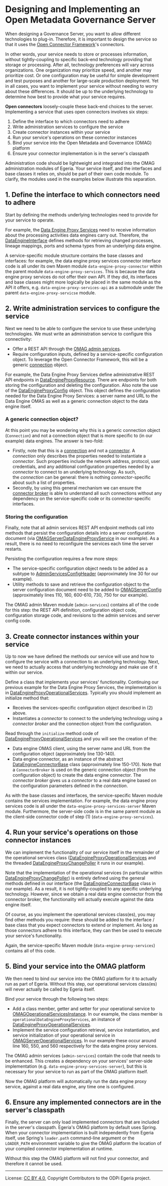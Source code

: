 <!-- SPDX-License-Identifier: CC-BY-4.0 -->
<!-- Copyright Contributors to the ODPi Egeria project. -->

# Designing and Implementing an Open Metadata Governance Server

When designing a Governance Server, you want to allow different technologies to plug-in.
Therefore, it is important to design the service so that it uses the
[Open Connector Framework](../../../frameworks/open-connector-framework)'s connectors.

In other words, your service needs to store or processes information, without tightly-coupling to
specific back-end technology providing that storage or processing. After all, technology preferences
will vary across organizations. One organization may prioritize speed, and another may prioritize cost.
Or one configuration may be useful for simple development and test purposes and another for large-scale
production deployment. Yet in all cases, you want to implement your service without needing to worry
about these differences. It should be up to the underlying technology to determine how best to provide
what your service requires.

**Open connectors** loosely-couple these back-end choices to the server. Implementing a service that uses
open connectors involves six steps:

1. Define the interface to which connectors need to adhere
1. Write administration services to configure the service
1. Create connector instances within your service
1. Run your service's operations on these connector instances
1. Bind your service into the Open Metadata and Governance (OMAG) platform
1. Ensure your connector implementation is in the server's classpath

Administration code should be lightweight and integrated into the OMAG administration modules of Egeria.
Your service itself, and the interfaces and base classes it relies on, should be part of their own code
module. To clarify, the modules used in the examples below illustrate this separation.

## 1. Define the interface to which connectors need to adhere

Start by defining the methods underlying technologies need to provide for your service to operate.

For example, the [Data Engine Proxy Services](../../data-engine-proxy-services) need to receive information
about the processing activities data engines carry out. Therefore, the [DataEngineInterface](../../data-engine-proxy-services/data-engine-proxy-connector/src/main/java/org/odpi/openmetadata/openconnectors/governancedaemonconnectors/dataengineproxy/DataEngineInterface.java)
defines methods for retrieving changed processes, lineage mappings, ports and schema types from an underlying data
engine.

A service-specific module structure contains the base classes and interfaces: for example, the
data engine proxy services connector interface code is all under its own Maven module
`data-engine-proxy-connector` within the parent module `data-engine-proxy-services`. This is because the data engine
proxy services do not offer their own API. If they did, its interfaces and base classes might more logically be placed
in the same module as the API it offers, e.g. `data-engine-proxy-services-api` as a submodule under the parent
`data-engine-proxy-servicse` module.

## 2. Write administration services to configure the service

Next we need to be able to configure the service to use these underlying technologies. We must write an administration
service to configure this connectivity:

- Offer a REST API through the [OMAG admin services](../../../admin-services).
- Require configuration inputs, defined by a service-specific configuration object. To leverage the Open Connector
    Framework, this will be a generic [connection](../../../frameworks/open-connector-framework/docs/concepts/connection.md)
    object.

For example, the Data Engine Proxy Services define administrative REST API endpoints in [DataEngineProxyResource](../../../admin-services/admin-services-spring/src/main/java/org/odpi/openmetadata/adminservices/spring/DataEngineProxyResource.java).
There are endpoints for both storing the configuration and deleting the configuration. Also note the use of the
[DataEngineProxyConfig](../../../admin-services/admin-services-api/src/main/java/org/odpi/openmetadata/adminservices/configuration/properties/DataEngineProxyConfig.java)
object. This object defines the configuration needed for the Data Engine Proxy Services: a server name and URL to the
Data Engine OMAS as well as a generic connection object to the data engine itself.

### A generic connection object?

At this point you may be wondering why this is a generic connection object (`Connection`) and not a connection object
that is more specific to (in our example) data engines. The answer is two-fold:

- Firstly, note that this is a [connection](../../../frameworks/open-connector-framework/docs/concepts/connection.md)
    and not a [connector](../../../frameworks/open-connector-framework/docs/concepts/connector.md). A _connection_ only
    describes the properties needed to instantiate a _connector_. Such properties include the network address, protocol,
    user credentials, and any additional configuration properties needed by a _connector_ to connect to an underlying
    technology. As such, the _connection_ can be general: there is nothing _connector_-specific about such a list of
    properties.
- Secondly, by using this general mechanism we can ensure the [connector broker](../../../frameworks/open-connector-framework/docs/concepts/connector-broker.md)
    is able to understand all such connections without any dependency on the service-specific code or its
    connector-specific interfaces.

### Storing the configuration

Finally, note that all admin services REST API endpoint methods call into methods that persist the configuration
details into a server configuration document (via [OMAGServerDataEngineProxyService](../../../admin-services/admin-services-server/src/main/java/org/odpi/openmetadata/adminservices/OMAGServerDataEngineProxyService.java)
in our example). As a result, there is no need to reconfigure the services each time the server restarts.

Persisting the configuration requires a few more steps:

- The service-specific configuration object needs to be added as a subtype to [AdminServicesConfigHeader](../../../admin-services/admin-services-api/src/main/java/org/odpi/openmetadata/adminservices/configuration/properties/AdminServicesConfigHeader.java)
    (approximately line 30 for our example).
- Utility methods to save and retrieve the configuration object to the server configuration document need to be added
    to [OMAGServerConfig](../../../admin-services/admin-services-api/src/main/java/org/odpi/openmetadata/adminservices/configuration/properties/OMAGServerConfig.java)
    (approximately lines 110, 160, 600-610, 730, 750 for our example).

The OMAG admin Maven module (`admin-services`) contains all of the code for this step: the REST API definition,
configuration object code, configuration storage code, and revisions to the admin services and server config code.

## 3. Create connector instances within your service

Up to now we have defined the methods our service will use and how to configure the service with a connection to an
underlying technology. Next, we need to actually access that underlying technology and make use of it within our
service.

Define a class that implements your services' functionality. Continuing our previous example for the Data Engine Proxy
Services, the implementation is in [DataEngineProxyOperationalServices](../../data-engine-proxy-services/data-engine-proxy-services-server/src/main/java/org/odpi/openmetadata/governanceservers/dataengineproxy/admin/DataEngineProxyOperationalServices.java).
Typically you should implement an initialize method that:

- Receives the services-specific configuration object described in (2) above.
- Instantiates a _connector_ to connect to the underlying technology using a _connector broker_ and the connection
    object from the configuration.
    
Read through the `initialize` method code of [DataEngineProxyOperationalServices](../../data-engine-proxy-services/data-engine-proxy-services-server/src/main/java/org/odpi/openmetadata/governanceservers/dataengineproxy/admin/DataEngineProxyOperationalServices.java)
and you will see the creation of the:

- Data engine OMAS client, using the server name and URL from the configuration object (approximately line 130-140).
- Data engine connector, as an instance of the abstract [DataEngineConnectorBase](../../data-engine-proxy-services/data-engine-proxy-connector/src/main/java/org/odpi/openmetadata/openconnectors/governancedaemonconnectors/dataengineproxy/DataEngineConnectorBase.java)
    class (approximately line 150-170). Note that a `ConnectorBroker` is used on the generic connection object (from
    the configuration object) to create the data engine connector. The _connector broker_ gives us a _connector_ to a
    real data engine based on the configuration parameters defined in the _connection_.

As with the base classes and interfaces, the service-specific Maven module contains the services implementation.
For example, the data engine proxy services code is all under the `data-engine-proxy-services-server` Maven module.
Furthermore, the server-side code is in the same parent module as the client-side connector code of step (1)
(`data-engine-proxy-services`).

## 4. Run your service's operations on those connector instances

We can implement the functionality of our service itself in the remainder of the operational services class
([DataEngineProxyOperationalServices](../../data-engine-proxy-services/data-engine-proxy-services-server/src/main/java/org/odpi/openmetadata/governanceservers/dataengineproxy/admin/DataEngineProxyOperationalServices.java)
and the threaded [DataEngineProxyChangePoller](../../data-engine-proxy-services/data-engine-proxy-services-server/src/main/java/org/odpi/openmetadata/governanceservers/dataengineproxy/processor/DataEngineProxyChangePoller.java)
it runs in our example).

Note that the implementation of the operational services (in particular within [DataEngineProxyChangePoller](../../data-engine-proxy-services/data-engine-proxy-services-server/src/main/java/org/odpi/openmetadata/governanceservers/dataengineproxy/processor/DataEngineProxyChangePoller.java))
is entirely defined using the general methods defined in our interface (the [DataEngineConnectorBase](../../data-engine-proxy-services/data-engine-proxy-connector/src/main/java/org/odpi/openmetadata/openconnectors/governancedaemonconnectors/dataengineproxy/DataEngineConnectorBase.java)
class in our example). As a result, it is not tightly-coupled to any specific underlying technology. However, since we
obtain a real data engine connector from the connector broker, the functionality will actually execute against the data
engine itself.

Of course, as you implement the operational services class(es), you may find other methods you require: these should be
added to the interface / base class that you expect connectors to extend or implement. As long as those connectors
adhere to this interface, they can then be used to execute your service's functionality.

Again, the service-specific Maven module (`data-engine-proxy-services`) contains all of this code.

## 5. Bind your service into the OMAG platform

We then need to bind our service into the OMAG platform for it to actually run as part of Egeria. Without this step,
our operational services class(es) will never actually be called by Egeria itself.

Bind your service through the following two steps:

- Add a class member, getter and setter for your operational service to [OMAGOperationalServicesInstance](../../../admin-services/admin-services-server/src/main/java/org/odpi/openmetadata/adminservices/OMAGOperationalServicesInstance.java).
    In our example, the class member is `operationalDataEngineProxyServices`, an instance of
    [DataEngineProxyOperationalServices](../../data-engine-proxy-services/data-engine-proxy-services-server/src/main/java/org/odpi/openmetadata/governanceservers/dataengineproxy/admin/DataEngineProxyOperationalServices.java).
- Implement the service configuration retrieval, service instantiation, and service initialization of your operational
    service in [OMAGServerOperationalServices](../../../admin-services/admin-services-server/src/main/java/org/odpi/openmetadata/adminservices/OMAGServerOperationalServices.java).
    In our example these occur around line 160, 550, and 560 respectively for the data engine proxy services.

The OMAG admin services (`admin-services`) contain the code that needs to be enhanced. This creates a dependency on
your services' server-side implementation (e.g. `data-engine-proxy-services-server`), but this is necessary for your
service to run as part of the OMAG platform itself.

Now the OMAG platform will automatically run the data engine proxy service, against a real data engine, any time one
is configured.

## 6. Ensure any implemented connectors are in the server's classpath

Finally, the server can only load implemented connectors that are included in the server's classpath. Egeria's OMAG
platform by default uses Spring. When your connector implementation is built independently from Egeria itself, use
Spring's `loader.path` command-line argument or the `LOADER_PATH` environment variable to give the OMAG platform the
location of your compiled connector implementation at runtime.

Without this step the OMAG platform will not find your connector, and therefore it cannot be used.

----
License: [CC BY 4.0](https://creativecommons.org/licenses/by/4.0/),
Copyright Contributors to the ODPi Egeria project.